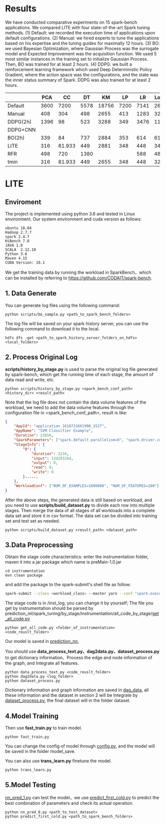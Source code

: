 # Results
We have conducted comparative experiments on 15 spark-bench applications. We compared LITE with four state-of-the-art Spark tuning methods. (1) Default: we
recorded the execution time of applications upon default configurations. (2) Manual: we hired experts to tune the applications based on his expertise and the tuning guides for maximally 12 hours. (3) BO: we used Bayesian Optimization, where Gaussian Process was the surrogate model and Expected Improvement was the acquisition function. We used 5 most similar instances in the training set to initialize Gaussian Process. Then, BO was trained for at least 2 hours. (4) DDPG: we built a reinforcement learning framework which
used Deep Deterministic Policy Gradient, where the action space was the configurations, and the state was the inner status summary of Spark. DDPG was also trained for at least 2 hours.

|          | PCA  | CC     | DT   | KM    | LP   | LR   | Logit | PR   | PO   | SP   | SCC  | SVD++ | SVM    | TS   | TC   |
|----------|------|--------|------|-------|------|------|-------|------|------|------|------|-------|--------|------|------|
| Default  | 3600 | 7200   | 5578 | 18756 | 7200 | 7141 | 2649  | 7200 | 7200 | 7200 | 7200 | 7200  | 7200   | 7200 | 7200 |
| Manual   | 408  | 304    | 498  | 2655  | 413  | 1283 | 324   | 4099 | 253  | 217  | 515  | 445   | 665    | 667  | 7200 |
| DDPG(2h) | 1396 | 98     | 523  | 3288  | 349  | 3476 | 1126  | 2553 | 395  | 7200 | 1095 | 7200  | 3600   | 1131 | 114  |
| DDPG+CNN |      |        |      |       |      |      |       |      |      |      |      |       |        |      |      |
| BO(2h)   | 339  | 84     | 737  | 2884  | 353  | 614  | 619   | 7200 | 249  | 168  | 586  | 423   | 675    | 1865 | 81   |
| LITE     | 316  | 81.933 | 449  | 2881  | 348  | 448  | 345   | 2184 | 116  | 145  | 316  | 352   | 456.97 | 325  | 65   |
| RFR      | 498  | 720    | 1380 |       |      | 588  | 480   | 7200 | 7200 | 7200 |      |       | 660    | 336  |      |
| tmin     | 316  | 81.933 | 449  | 2655  | 348  | 448  | 324   | 2184 | 116  | 145  | 316  | 352   | 456.97 | 325  | 65   |


# LITE 
## Enviroment

The project is implemented using python 3.6 and tested in Linux environment. Our system environment and cuda version as follows:

```
ubuntu 18.04
Hadoop 2.7.7
spark 2.4.7
HiBench 7.0
JAVA 1.8
SCALA  2.12.10
Python 3.6
Maven 4.15
CUDA Version: 10.1
```

We get the training data by running the workload in SparkBench，which can be installed by referring to https://github.com/CODAIT/spark-bench.

## 1. Data Generate


You can generate log files using the following command:

```
python scripts/bo_sample.py <path_to_spark_bench_folders>
```

The log file will be saved on your spark history server, you can use the following command to download it to the local.

```
hdfs dfs -get <path_to_spark_history_server_folders_on_hdfs> <local_folders>
```

## 2. Process Original Log
**scripts/history_by_stage.py** is used to parse the original log file generated by spark-bench, which get the running time of each stage, the amount of data read and write, etc.

```
python scripts/history_by_stage.py <spark_bench_conf_path> <history_dir> <result_path>
```

Note that the log file does not contain the data volume features of the workload, we need to add the data volume features through the configuration file in <spark_bench_conf_path>, result is like:

```json
{
	"AppId": "application_1616731661908_1527",
	"AppName": "SVM Classifier Example",
	"Duration": 23656,
	"SparkParameters": ["spark.default.parallelism=6", "spark.driver.cores=6"......],
	"StageInfo": {
		"0": {
			"duration": 3234,
			"input": 134283264,
			"output": 0,
			"read": 0,
			"write": 0
		}......
	},
	"WorkloadConf": ["NUM_OF_EXAMPLES=1600000", "NUM_OF_FEATURES=100"]
}
```

After the above steps, the generated data is still based on workload, and you need to use **scripts/build_dataset.py** to divide each row into multiple stages. Then merge the data of all stages of all workloads into a complete data set and store it in csv format. The data set can be divided into training set and test set as needed.

```
python scripts/build_dataset.py <result_path> <dataset_path>
```


## 3.Data Preprocessing

Obtain the stage code characteristics: enter the instrumentation folder, maven it into a jar package which name is preMain-1.0.jar 
```
cd instrumentation 
mvn clean package
```
and add  the package to the spark-submit's shell file as follow:
```sh
spark-submit --class <workload_class> --master yarn --conf "spark.executor.cores=4"  --conf "spark.executor.memory=5g" --conf "spark.driver.extraJavaOptions=-javaagent:<path_to_your_instrumentation_jar>/preMain-1.0.jar" <path_to_spark_bench>/<workload>/target/spark-example-1.0- SNAPSHOT.jar
```

The stage code is in /inst_log, you can change it by yourself; The file you get by instrumentation should be parsed by prediction_ml/spark_tuning/by_stage/instrumentation/all_code_by_stage/[get_all_code.py](https://github.com/cheyennelin/LITE/blob/main/prediction_ml/spark_tuning/by_stage/instrumentation/all_code_by_stage/get_all_code.py)

```
python get_all_code.py <folder_of_instrumentation> <code_reuslt_folder>
```

Our model is saved in [prediction_nn](https://github.com/cheyennelin/LITE/tree/main/prediction_nn),

You should use **data_process_text.py、dag2data.py、dataset_process.py** to get dictionary information、Process the edge and node information of the graph, and Integrate all features.

```
python data_process_text.py <code_reuslt_folder>
python dag2data.py <log_folder>
python dataset_process.py
```

Dictionary information and graph information  are saved in [dag_data](https://github.com/cheyennelin/LITE/tree/main/prediction_nn/dag_data), all these information and the dataset in section 2 will be Integrate by [dataset_process.py](https://github.com/cheyennelin/LITE/blob/main/prediction_nn/dataset_process.py), the final dataset will in the folder dataset.

## 4.Model Training

Then use **fast_train.py** to train model.

```
python fast_train.py
```

You can change the config of model through [config.py](https://github.com/cheyennelin/LITE/blob/main/prediction_nn/config.py), and the model will be saved in the folder model_save.

You can also use **trans_learn.py** finetune the model.

```
python trans_learn.py
```

## 5.Model Testing

[nn_pred_1.py](https://github.com/cheyennelin/LITE/blob/main/prediction_nn/nn_pred_1.py) can test the model，we use [predict_first_cold.py](https://github.com/cheyennelin/LITE/blob/main/prediction_nn/predict_first_cold.py) to predict the best combination of parameters and check its actual operation.

```
python nn_pred_8.py <path_to_test_dataset>
python predict_first_cold.py <path_to_spark_bench_folders>
```

